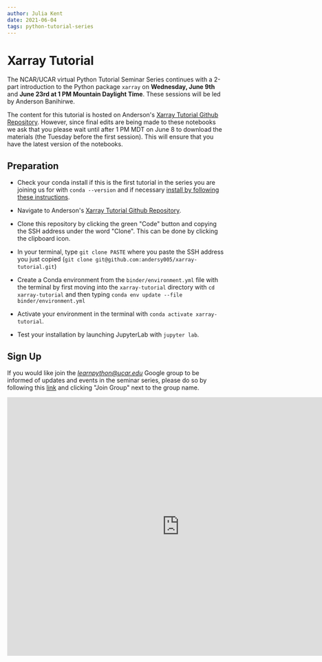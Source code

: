 ```yaml
---
author: Julia Kent
date: 2021-06-04
tags: python-tutorial-series
---
```


# Xarray Tutorial

The NCAR/UCAR virtual Python Tutorial Seminar Series continues with a 2-part introduction to the Python package `xarray` on **Wednesday, June 9th** and **June 23rd at 1 PM Mountain Daylight Time**. These sessions will be led by Anderson Banihirwe.

The content for this tutorial is hosted on Anderson's [Xarray Tutorial Github Repository](https://github.com/andersy005/xarray-tutorial). However, since final edits are being made to these notebooks we ask that you please wait until after 1 PM MDT on June 8 to download the materials (the Tuesday before the first session). This will ensure that you have the latest version of the notebooks.

## Preparation

- Check your conda install if this is the first tutorial in the series you are joining us for with `conda --version` and if necessary [install by following these instructions](https://docs.conda.io/en/latest/miniconda.html).

<!-- TEASER_END -->

- Navigate to Anderson's [Xarray Tutorial Github Repository](https://github.com/andersy005/xarray-tutorial).

- Clone this repository by clicking the green "Code" button and copying the SSH address under the word "Clone". This can be done by clicking the clipboard icon.

- In your terminal, type `git clone PASTE` where you paste the SSH address you just copied (`git clone git@github.com:andersy005/xarray-tutorial.git`)

- Create a Conda environment from the `binder/environment.yml` file with the terminal by first moving into the `xarray-tutorial` directory with `cd xarray-tutorial` and then typing `conda env update --file binder/environment.yml`

- Activate your environment in the terminal with `conda activate xarray-tutorial`.

- Test your installation by launching JupyterLab with `jupyter lab`.

## Sign Up

If you would like join the *learnpython@ucar.edu* Google group to be informed of updates and events in the seminar series, please do so by following this [link](https://groups.google.com/a/ucar.edu/g/learnpython/about) and clicking "Join Group" next to the group name.

<iframe src="https://calendar.google.com/calendar/embed?src=c_krmtmqm6kb5u7ke6t5on9l0rus%40group.calendar.google.com" style="border: 0" width="800" height="600" frameborder="0" scrolling="no"></iframe>
